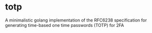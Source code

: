 # totp
A minimalistic golang implementation of the RFC6238 specification for generating time-based one time passwords (TOTP) for 2FA
